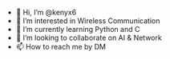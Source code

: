 - 👋 Hi, I’m @kenyx6
- 👀 I’m interested in Wireless Communication
- 🌱 I’m currently learning Python and C
- 💞️ I’m looking to collaborate on AI & Network
- 📫 How to reach me by DM

<!---
kenyx6/kenyx6 is a ✨ special ✨ repository because its `README.md` (this file) appears on your GitHub profile.
You can click the Preview link to take a look at your changes.
--->
